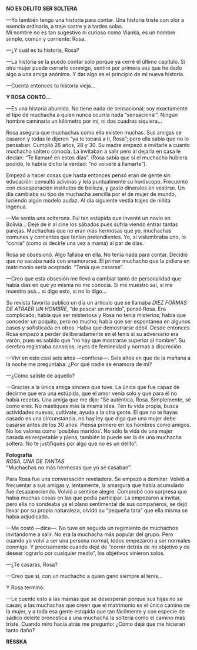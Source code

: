 ---
---

__NO ES DELITO SER SOLTERA__

—Yo también tengo una historia para contar\. Una historia triste con olor a esencia ordinaria, a traje sastre y a tardes solas\.  
Mi nombre no es tan sugestivo ni curioso como Vianka, es un nombre simple, común y corriente: Rosa\.

—¿Y cuál es tu historia, Rosa?

—La historia se la puedo contar sólo porque ya cerré el último capítulo\. Si otra mujer puede cerrarlo conmigo, sentiré por primera vez que he dado algo a una amiga anónima\. Y dar algo es el principio de mi nueva historia\.

—Cuenta entonces tu historia vieja\.\.\.

__Y ROSA CONTÓ\.\.\.__

—Es una historia aburrida\. No tiene nada de sensacional; soy exactamente el tipo de muchacha a quien nunca ocurría nada “sensacional”\. Ningún hombre caminaría un kilómetro por mí, ni dos cuadras siquiera\.\.\.

Rosa asegura que muchachas como ella existen muchas\. Sus amigas se casaron y todas le dijeron “ya te tocará a ti, Rosa”; pero ella sabía que no lo pensaban\. Cumplió 26 años, 28 y 30\. Su madre empezó a invitarle a cuanto muchacho soltero conocía\. La invitaban a salir pero al dejarla en casa le decían: “Te llamaré en estos días”\. \(Rosa sabía que si el muchacho hubiera podido, le habría dicho la verdad: “no volveré a llamarte”\)\.

Empezó a hacer cosas que hasta entonces pensó eran de gente sin educación: consultó adivinas y leía puntualmente su horóscopo\. Frecuentó con desesperación institutos de belleza, y gastó dinerales en vestirse\. Un día cambiaba su tipo de muchacha sencilla por el de mujer de mundo, luciendo algún modelo audaz\. Al día siguiente vestía trajes de niñita ingenua\.

—Me sentía una solterona\. Fui tan estúpida que inventé un novio en Bolivia\.\.\. Dejé de ir al cine los sábados pues sufría viendo entrar tantas parejas\. Muchachas que no eran más hermosas que yo, muchachas comunes y corrientes que tenían pretendientes\. Yo, si vislumbraba uno, lo “corría” \(como oí decirle una vez a mamá\) al par de días\.

Rosa se obsesionó\. Algo fallaba en ella\. No tenía nada para contar\. Decidió que no sacaba nada con enamorarse\. El primer muchacho que la pidiera en matrimonio sería aceptado\. “Tenía que casarse”\.

—Creo que esta obsesión me llevó a cambiar tanto de personalidad que había días en que yo misma no me conocía\. Si me muestro así, si me muestro asá\.\.\. si digo esto, si no lo digo\.\.\.

Su revista favorita publicó un día un artículo que se llamaba *DIEZ FORMAS DE ATRAER UN HOMBRE*, “de pescar un marido”, pensó Rosa\. Era complicado; había que ser misteriosa y Rosa no tenía misterios; había que conceder un poquito, pero no mucho; había que ser espontánea en algunos casos y sofisticada en otros\. Había que demostrarse débil\. Desde entonces Rosa empezó a perder deliberadamente en el tenis si su adversario era varón, pues es sabido que “no hay que mostrarse superior al hombre”\. Su cerebro registraba consejos, leyes de femineidad y normas a discreción\.

—Viví en esto casi seis años —confiesa—\. Seis años en que de la mañana a la noche me preguntaba: ¿Por qué nadie se enamora de mí?

—¿Cómo saliste de aquello?

—Gracias a la única amiga sincera que tuve\. La única que fue capaz de decirme que era una estúpida, que el amor venía solo y que para él no había recetas\. Una amiga que me dijo: “Sé auténtica, Rosa\. Simplemente, sé como eres\. No mastiques más la misma idea\. Ten tu vida propia, busca actividades nuevas, cultívate, ayuda a la otra gente\. El que no te hayas casado es una circunstancia, no hay ley que diga que una mujer debe casarse antes de los 30 años\. Piensa primero en los hombres como amigos\. No los valores como ‘posibles maridos’\. No sólo la vida de una mujer casada es respetable y plena, también lo puede ser la de una muchacha soltera\. No te justifiques por algo que no es un delito”\.

__Fotografía__  
*ROSA, UNA DE TANTAS*  
“Muchachas no más hermosas que yo se casaban”\.

Para Rosa fue una conversación reveladora\. Se empezó a dominar\. Volvió a frecuentar a sus amigas y, lentamente, la amargura que había acumulado fue desapareciendo\. Volvió a sentirse alegre\. Comprobó con sorpresa que había muchas cosas en las que podía participar\. La empezaron a invitar, pero ella no sondeaba ya el plano sentimental de sus compañeros, se dejó llevar por su propia naturaleza, olvidó su “pequeña tara” que ella misma se había adjudicado\.

—Me costó —dice—\. No tuve en seguida un regimiento de muchachos invitándome a salir\. No era la muchacha más popular del grupo\. Pero cuando yo volví a ser una persona normal, todos empezaron a ser normales conmigo\. Y precisamente cuando dejé de “correr detrás de mi objetivo y de desear lograrlo por cualquier medio”, los objetivos vinieron solos\.

—¿Te casarás, Rosa?

—Creo que sí, con un muchacho a quien gano siempre al tenis\.\.\.

Y Rosa terminó:

—Le cuento esto a las mamás que se desesperan porque sus hijas no se casan; a las muchachas que creen que el matrimonio es el único camino de la mujer, y a toda esa gente estúpida que tan fácilmente y con especie de sádico deleite pronostica a una muchacha la soltería como el camino más triste\. Cuando miro hacia atrás me pregunto: ¿Cómo dejé que me hicieran tanto daño?

__RESSKA__

